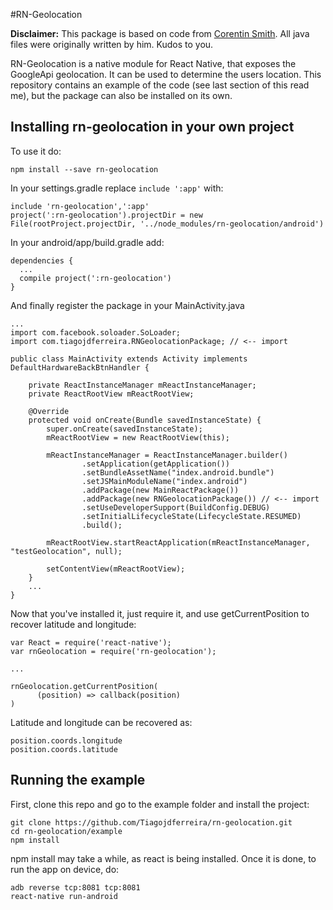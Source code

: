 #RN-Geolocation

**Disclaimer:** This package is based on code from [Corentin Smith](https://gist.github.com/cosmith). All java files were originally written by him. Kudos to you.

RN-Geolocation is a native module for React Native, that exposes the GoogleApi geolocation. It can be used to determine the users location. This repository contains an example of the code (see last section of this read me), but the package can also be installed on its own.

## Installing rn-geolocation in your own project

To use it do:
```
npm install --save rn-geolocation
```

In your settings.gradle replace ```include ':app'``` with:
```
include 'rn-geolocation',':app'
project(':rn-geolocation').projectDir = new File(rootProject.projectDir, '../node_modules/rn-geolocation/android')
```
In your android/app/build.gradle add:
```
dependencies {
  ...
  compile project(':rn-geolocation')
}
```
And finally register the package in your MainActivity.java
```
...
import com.facebook.soloader.SoLoader;
import com.tiagojdferreira.RNGeolocationPackage; // <-- import

public class MainActivity extends Activity implements DefaultHardwareBackBtnHandler {

    private ReactInstanceManager mReactInstanceManager;
    private ReactRootView mReactRootView;

    @Override
    protected void onCreate(Bundle savedInstanceState) {
        super.onCreate(savedInstanceState);
        mReactRootView = new ReactRootView(this);

        mReactInstanceManager = ReactInstanceManager.builder()
                .setApplication(getApplication())
                .setBundleAssetName("index.android.bundle")
                .setJSMainModuleName("index.android")
                .addPackage(new MainReactPackage())
                .addPackage(new RNGeolocationPackage()) // <-- import
                .setUseDeveloperSupport(BuildConfig.DEBUG)
                .setInitialLifecycleState(LifecycleState.RESUMED)
                .build();

        mReactRootView.startReactApplication(mReactInstanceManager, "testGeolocation", null);

        setContentView(mReactRootView);
    }
    ...
}

```

Now that you've installed it, just require it, and use getCurrentPosition to recover latitude and longitude:

```
var React = require('react-native');
var rnGeolocation = require('rn-geolocation');

...

rnGeolocation.getCurrentPosition(
      (position) => callback(position)
)
```
Latitude and longitude can be recovered as:

```
position.coords.longitude
position.coords.latitude
```
	

## Running the example

First, clone this repo and go to the example folder and install the project:

```
git clone https://github.com/Tiagojdferreira/rn-geolocation.git
cd rn-geolocation/example
npm install
```

npm install may take a while, as react is being installed.
Once it is done, to run the app on device, do:

```
adb reverse tcp:8081 tcp:8081
react-native run-android
```
